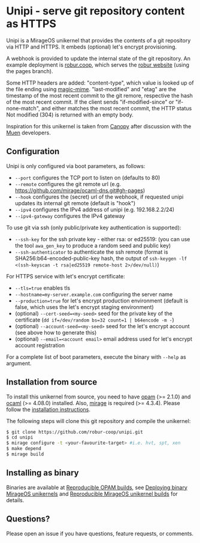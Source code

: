 # Unipi - serve git repository content as HTTPS

Unipi is a MirageOS unikernel that provides the contents of a git repository via
HTTP and HTTPS. It embeds (optional) let's encrypt provisioning.

A webhook is provided to update the internal state of the git repository. An
example deployment is [robur.coop](https://robur.coop), which serves the
[robur website](https://git.robur.coop/robur/homepage-data) (using the
pages branch).

Some HTTP headers are added: "content-type", which value is looked up of the
file ending using [magic-mime](https://github.com/mirage/ocaml-magic-mime/).
"last-modified" and "etag" are the timestamp of the most recent commit to the
git remore, respective the hash of the most recent commit. If the client sends
"if-modified-since" or "if-none-match", and either matches the most recent
commit, the HTTP status Not modified (304) is returned with an empty body.

Inspiration for this unikernel is taken from
[Canopy](https://github.com/Engil/Canopy) after discussion with the
[Muen](https://muen.sk) developers.

## Configuration

Unipi is only configured via boot parameters, as follows:

- `--port` configures the TCP port to listen on (defaults to 80)
- `--remote` configures the git remote url (e.g. https://github.com/mirage/ocaml-dns.git#gh-pages)
- `--hook` configures the (secret) url of the webhook, if requested unipi updates its internal git remote (default is "hook")
- `--ipv4` configures the IPv4 address of unipi (e.g. 192.168.2.2/24)
- `--ipv4-gateway` configures the IPv4 gateway

To use git via ssh (only public/private key authentication is supported):
- `--ssh-key` for the ssh private key - either rsa:<seed> or ed25519:<b64-encoded private key> (you can use the tool `awa_gen_key` to produce a random seed and public key)
- `--ssh-authenticator` to authenticate the ssh remote (format is SHA256:b64-encoded-public-key hash, the output of `ssh-keygen -lf <(ssh-keyscan -t rsa|ed25519 remote-host 2>/dev/null)`)

For HTTPS service with let's encrypt certificate:
- `--tls=true` enables tls
- `--hostname=my-server.example.com` configuring the server name
- `--production=true` for let's encrypt production environment (default is false, which uses the let's encrypt staging environment)
- (optional) `--cert-seed=<my-seed>` seed for the private key of the certificate (`dd if=/dev/random bs=32 count=1 | b64encode -m -`)
- (optional) `--account-seed=<my-seed>` seed for the let's encrypt account (see above how to generate this)
- (optional) `--email=<account email>` email address used for let's encrypt account registration

For a complete list of boot parameters, execute the binary with `--help` as
argument.

## Installation from source

To install this unikernel from source, you need to have
[opam](https://opam.ocaml.org) (>= 2.1.0) and
[ocaml](https://ocaml.org) (>= 4.08.0) installed. Also,
[mirage](https://mirageos.org) is required (>= 4.3.4). Please follow the
[installation instructions](https://mirageos.org/wiki/install).

The following steps will clone this git repository and compile the unikernel:

```bash
$ git clone https://github.com/robur-coop/unipi.git
$ cd unipi
$ mirage configure -t <your-favourite-target> #i.e. hvt, spt, xen
$ make depend
$ mirage build
```

## Installing as binary

Binaries are available at [Reproducible OPAM
builds](https://builds.robur.coop/job/unipi/), see [Deploying binary MirageOS
unikernels](https://hannes.robur.coop/Posts/Deploy) and [Reproducible MirageOS
unikernel builds](https://hannes.robur.coop/Posts/ReproducibleOPAM) for details.

## Questions?

Please open an issue if you have questions, feature requests, or comments.
